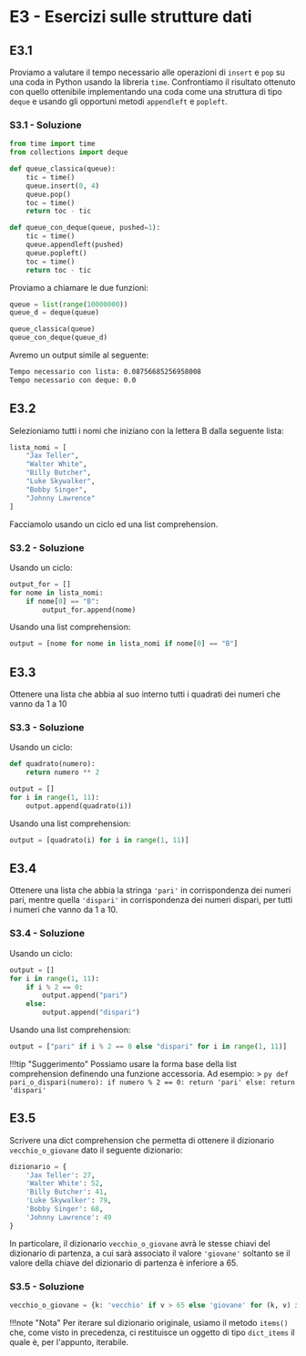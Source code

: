 # E3 - Esercizi sulle strutture dati

## E3.1

Proviamo a valutare il tempo necessario alle operazioni di `insert` e `pop` su una coda in Python usando la libreria `time`. Confrontiamo il risultato ottenuto con quello ottenibile implementando una coda come una struttura di tipo `deque` e usando gli opportuni metodi `appendleft` e `popleft`.

### S3.1 - Soluzione

```py
from time import time
from collections import deque

def queue_classica(queue):
	tic = time()
	queue.insert(0, 4)
	queue.pop()
	toc = time()
	return toc - tic

def queue_con_deque(queue, pushed=1):
	tic = time()
	queue.appendleft(pushed)
	queue.popleft()
	toc = time()
	return toc - tic
```

Proviamo a chiamare le due funzioni:

```py
queue = list(range(10000000))
queue_d = deque(queue)

queue_classica(queue)
queue_con_deque(queue_d)
```

Avremo un output simile al seguente:

```sh
Tempo necessario con lista: 0.08756685256958008
Tempo necessario con deque: 0.0
```

## E3.2

Selezioniamo tutti i nomi che iniziano con la lettera B dalla seguente lista:

```py
lista_nomi = [
    "Jax Teller",
    "Walter White",
    "Billy Butcher",
    "Luke Skywalker",
    "Bobby Singer",
    "Johnny Lawrence"
]
```

Facciamolo usando un ciclo ed una list comprehension.

### S3.2 - Soluzione

Usando un ciclo:

```py
output_for = []
for nome in lista_nomi:
    if nome[0] == "B":
        output_for.append(nome)
```

Usando una list comprehension:

```py
output = [nome for nome in lista_nomi if nome[0] == "B"]
```

## E3.3

Ottenere una lista che abbia al suo interno tutti i quadrati dei numeri che vanno da 1 a 10

### S3.3 - Soluzione

Usando un ciclo:

```py
def quadrato(numero):
    return numero ** 2

output = []
for i in range(1, 11):
    output.append(quadrato(i))
```

Usando una list comprehension:

```py
output = [quadrato(i) for i in range(1, 11)]
```

## E3.4

Ottenere una lista che abbia la stringa `'pari'` in corrispondenza dei numeri pari, mentre quella `'dispari'` in corrispondenza dei numeri dispari, per tutti i numeri che vanno da 1 a 10.

### S3.4 - Soluzione

Usando un ciclo:

```py
output = []
for i in range(1, 11):
    if i % 2 == 0:
        output.append("pari")
    else:
        output.append("dispari")
```

Usando una list comprehension:

```py
output = ["pari" if i % 2 == 0 else "dispari" for i in range(1, 11)]
```

!!!tip "Suggerimento"
    Possiamo usare la forma base della list comprehension definendo una funzione accessoria. Ad esempio:
    > ```py
      def pari_o_dispari(numero):
          if numero % 2 == 0:
              return 'pari'
          else:
              return 'dispari'
      ```

## E3.5

Scrivere una dict comprehension che permetta di ottenere il dizionario `vecchio_o_giovane` dato il seguente dizionario:

```py
dizionario = {
    'Jax Teller': 27,
    'Walter White': 52,
    'Billy Butcher': 41,
    'Luke Skywalker': 79,
    'Bobby Singer': 68,
    'Johnny Lawrence': 49
}
```

In particolare, il dizionario `vecchio_o_giovane` avrà le stesse chiavi del dizionario di partenza, a cui sarà associato il valore `'giovane'` soltanto se il valore della chiave del dizionario di partenza è inferiore a 65.

### S3.5 - Soluzione

```py
vecchio_o_giovane = {k: 'vecchio' if v > 65 else 'giovane' for (k, v) in dizionario.items()}
```

!!!note "Nota"
	Per iterare sul dizionario originale, usiamo il metodo `items()` che, come visto in precedenza, ci restituisce un oggetto di tipo `dict_items` il quale è, per l'appunto, iterabile.
